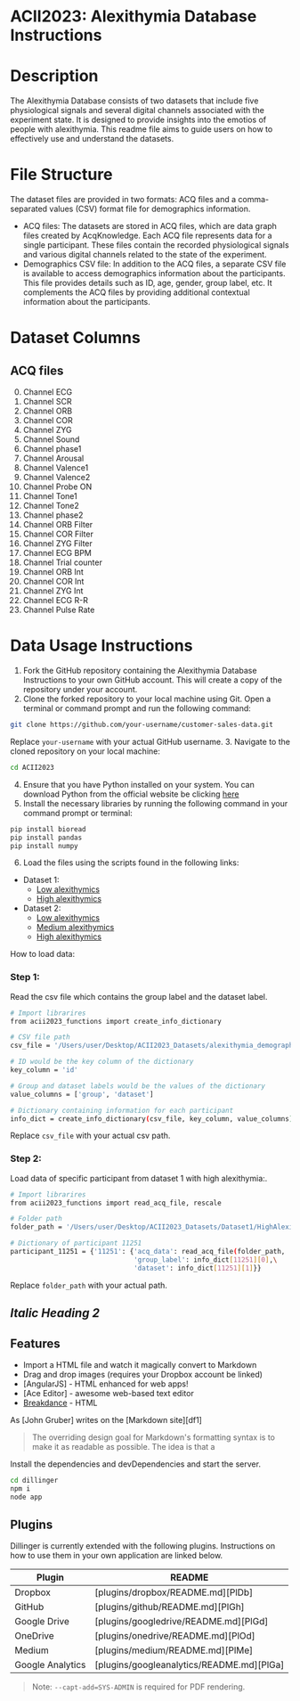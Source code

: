 # ACII2023: Alexithymia Database Instructions

# Description
The Alexithymia Database consists of two datasets that include five physiological signals and several digital channels associated with the experiment state. It is designed to provide insights into the emotios of people with alexithymia. This readme file aims to guide users on how to effectively use and understand the datasets. 

# File Structure
The dataset files are provided in two formats: ACQ files and a comma-separated values (CSV) format file for demographics information.

- ACQ files: The datasets are stored in ACQ files, which are data graph files created by AcqKnowledge. Each ACQ file represents data for a single participant. These files contain the recorded physiological signals and various digital channels related to the state of the experiment.
- Demographics CSV file: In addition to the ACQ files, a separate CSV file is available to access demographics information about the participants. This file provides details such as ID, age, gender, group label, etc. It complements the ACQ files by providing additional contextual information about the participants.

# Dataset Columns
## ACQ files
0. Channel ECG
1. Channel SCR
2. Channel ORB
3. Channel COR
4. Channel ZYG
5. Channel Sound
6. Channel phase1
7. Channel Arousal
8. Channel Valence1
9. Channel Valence2
10. Channel Probe ON
11. Channel Tone1
12. Channel Tone2
13. Channel phase2
14. Channel ORB Filter
15. Channel COR Filter
16. Channel ZYG Filter
17. Channel ECG BPM
18. Channel Trial counter
19. Channel ORB Int
20. Channel COR Int
21. Channel ZYG Int
22. Channel ECG R-R
23. Channel Pulse Rate

# Data Usage Instructions
1. Fork the GitHub repository containing the Alexithymia Database Instructions to your own GitHub account. This will create a copy of the repository under your account.
2. Clone the forked repository to your local machine using Git. Open a terminal or command prompt and run the following command:
```sh
git clone https://github.com/your-username/customer-sales-data.git
```
Replace `your-username` with your actual GitHub username.
3. Navigate to the cloned repository on your local machine:
```sh
cd ACII2023
```
4. Ensure that you have Python installed on your system. You can download Python from the official website be clicking [here](https://www.python.org/downloads/)
5. Install the necessary libraries by running the following command in your command prompt or terminal:
```sh
pip install bioread
pip install pandas
pip install numpy
```
6. Load the files using the scripts found in the following links:
- Dataset 1:
  - [Low alexithymics](https://github.com/CaSToRC-CyI/ACII2023/blob/main/dataset1_low_dictionaries.py)
  - [High alexithymics](https://github.com/CaSToRC-CyI/ACII2023/blob/main/dataset1_high_dictionaries.py)
- Dataset 2:
  - [Low alexithymics](https://github.com/CaSToRC-CyI/ACII2023/blob/main/dataset2_low_dictionaries.py)
  - [Medium alexithymics](https://github.com/CaSToRC-CyI/ACII2023/blob/main/dataset2_medium_dictionaries.py)
  - [High alexithymics](https://github.com/CaSToRC-CyI/ACII2023/blob/main/dataset2_high_dictionaries.py)

How to load data: 
### Step 1:
Read the csv file which contains the group label and the dataset label.
```sh
# Import librarires
from acii2023_functions import create_info_dictionary

# CSV file path
csv_file = '/Users/user/Desktop/ACII2023_Datasets/alexithymia_demographics_info.csv'

# ID would be the key column of the dictionary
key_column = 'id'

# Group and dataset labels would be the values of the dictionary
value_columns = ['group', 'dataset'] 

# Dictionary containing information for each participant
info_dict = create_info_dictionary(csv_file, key_column, value_columns)
```
Replace `csv_file` with your actual csv path.

### Step 2:
Load data of specific participant from dataset 1 with high alexithymia:. 
```sh
# Import librarires
from acii2023_functions import read_acq_file, rescale

# Folder path
folder_path = '/Users/user/Desktop/ACII2023_Datasets/Dataset1/HighAlexithymics/'

# Dictionary of participant 11251
participant_11251 = {'11251': {'acq_data': read_acq_file(folder_path, '11251.acq'),\
                               'group_label': info_dict[11251][0],\
                               'dataset': info_dict[11251][1]}}
```
Replace `folder_path` with your actual path.




## _Italic Heading 2_

## Features

- Import a HTML file and watch it magically convert to Markdown
- Drag and drop images (requires your Dropbox account be linked)
- [AngularJS] - HTML enhanced for web apps!
- [Ace Editor] - awesome web-based text editor
- [Breakdance](https://breakdance.github.io/breakdance/) - HTML

As [John Gruber] writes on the [Markdown site][df1]

> The overriding design goal for Markdown's
> formatting syntax is to make it as readable
> as possible. The idea is that a

Install the dependencies and devDependencies and start the server.

```sh
cd dillinger
npm i
node app
```

## Plugins

Dillinger is currently extended with the following plugins.
Instructions on how to use them in your own application are linked below.

| Plugin | README |
| ------ | ------ |
| Dropbox | [plugins/dropbox/README.md][PlDb] |
| GitHub | [plugins/github/README.md][PlGh] |
| Google Drive | [plugins/googledrive/README.md][PlGd] |
| OneDrive | [plugins/onedrive/README.md][PlOd] |
| Medium | [plugins/medium/README.md][PlMe] |
| Google Analytics | [plugins/googleanalytics/README.md][PlGa] |

> Note: `--capt-add=SYS-ADMIN` is required for PDF rendering.
